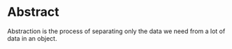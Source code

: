 # Abstract
Abstraction is the process of separating only the data we need from a lot of data in an object.
